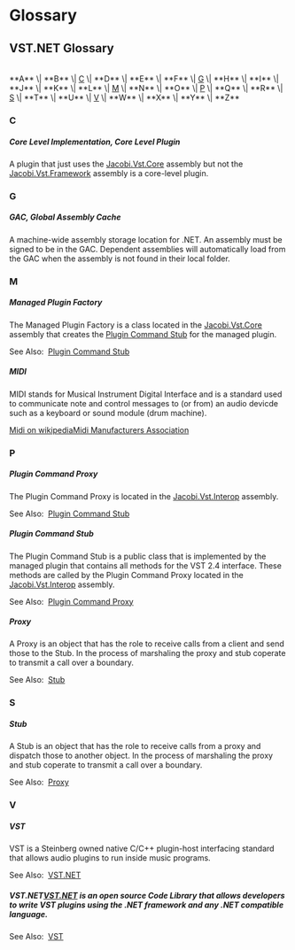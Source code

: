 # Glossary


## VST.NET Glossary
<br />
**A** \| **B** \| <a href="#c">C</a> \| **D** \| **E** \| **F** \| <a href="#g">G</a> \| **H** \| **I** \| **J** \| **K** \| **L** \| <a href="#m">M</a> \| **N** \| **O** \| <a href="#p">P</a> \| **Q** \| **R** \| <a href="#s">S</a> \| **T** \| **U** \| <a href="#v">V</a> \| **W** \| **X** \| **Y** \| **Z**
<br />

### C


##### Core Level Implementation, Core Level Plugin

A plugin that just uses the <a href="4f3d4350-e61e-4909-a294-c281511a336a">Jacobi.Vst.Core</a> assembly but not the <a href="bf34ecc4-5cd1-4770-86fe-2cda55f05823">Jacobi.Vst.Framework</a> assembly is a core-level plugin.




### G


##### GAC, Global Assembly Cache

A machine-wide assembly storage location for .NET. An assembly must be signed to be in the GAC. Dependent assemblies will automatically load from the GAC when the assembly is not found in their local folder.




### M


##### Managed Plugin Factory

The Managed Plugin Factory is a class located in the <a href="4f3d4350-e61e-4909-a294-c281511a336a">Jacobi.Vst.Core</a> assembly that creates the <a href="bf904c4c-fdf7-4e94-8590-13d0b3d9baf6">Plugin Command Stub</a> for the managed plugin.

See Also:&nbsp;
<a href="#plugin-command-stub">Plugin Command Stub</a>


##### MIDI

MIDI stands for Musical Instrument Digital Interface and is a standard used to communicate note and control messages to (or from) an audio devicde such as a keyboard or sound module (drum machine).


<a href="http://en.wikipedia.org/wiki/Musical_Instrument_Digital_Interface">Midi on wikipedia</a><a href="http://www.midi.org">Midi Manufacturers Association</a>




### P


##### Plugin Command Proxy

The Plugin Command Proxy is located in the <a href="e5d53d11-e4bb-43b9-abe9-04b0507465dc">Jacobi.Vst.Interop</a> assembly.

See Also:&nbsp;
<a href="#plugin-command-stub">Plugin Command Stub</a>


##### Plugin Command Stub

The Plugin Command Stub is a public class that is implemented by the managed plugin that contains all methods for the VST 2.4 interface. These methods are called by the Plugin Command Proxy located in the <a href="e5d53d11-e4bb-43b9-abe9-04b0507465dc">Jacobi.Vst.Interop</a> assembly.

See Also:&nbsp;
<a href="#plugin-command-proxy">Plugin Command Proxy</a>


##### Proxy

A Proxy is an object that has the role to receive calls from a client and send those to the Stub. In the process of marshaling the proxy and stub coperate to transmit a call over a boundary.

See Also:&nbsp;
<a href="#stub">Stub</a>



### S


##### Stub

A Stub is an object that has the role to receive calls from a proxy and dispatch those to another object. In the process of marshaling the proxy and stub coperate to transmit a call over a boundary.

See Also:&nbsp;
<a href="#proxy">Proxy</a>



### V


##### VST

VST is a Steinberg owned native C/C++ plugin-host interfacing standard that allows audio plugins to run inside music programs.

See Also:&nbsp;
<a href="#vst.net">VST.NET</a>


##### VST.NET<a href="http://www.codeplex.com/vstnet">VST.NET</a> is an open source Code Library that allows developers to write VST plugins using the .NET framework and any .NET compatible language.

See Also:&nbsp;
<a href="#vst">VST</a>